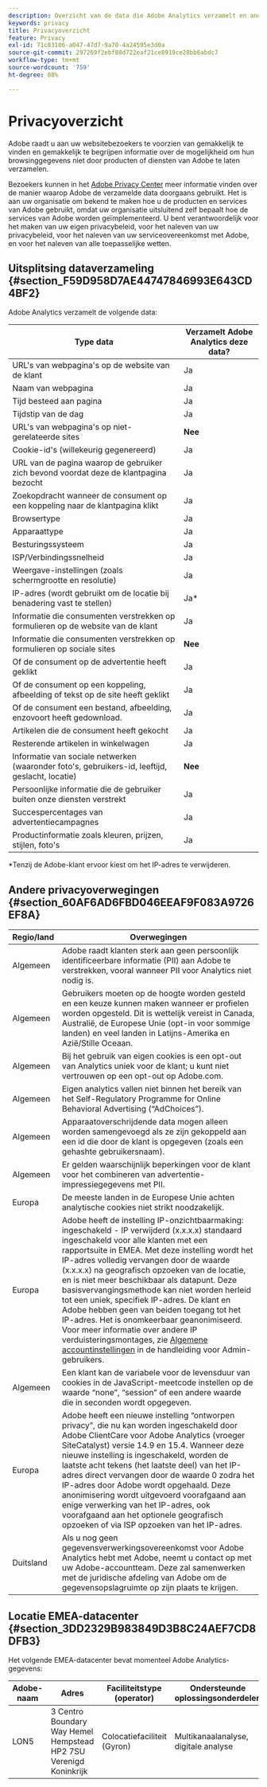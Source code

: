 ```yaml
---
description: Overzicht van de data die Adobe Analytics verzamelt en andere privacyoverwegingen.
keywords: privacy
title: Privacyoverzicht
feature: Privacy
exl-id: 71c83106-a047-47d7-9a70-4a24595e3d0a
source-git-commit: 297269f2ebf88d722eaf21ce8919ce28bb6abdc7
workflow-type: tm+mt
source-wordcount: '759'
ht-degree: 88%

---
```


# Privacyoverzicht

Adobe raadt u aan uw websitebezoekers te voorzien van gemakkelijk te vinden en gemakkelijk te begrijpen informatie over de mogelijkheid om hun browsinggegevens niet door producten of diensten van Adobe te laten verzamelen.

Bezoekers kunnen in het [Adobe Privacy Center](https://www.adobe.com/nl/privacy.html) meer informatie vinden over de manier waarop Adobe de verzamelde data doorgaans gebruikt. Het is aan uw organisatie om bekend te maken hoe u de producten en services van Adobe gebruikt, omdat uw organisatie uitsluitend zelf bepaalt hoe de services van Adobe worden geïmplementeerd. U bent verantwoordelijk voor het maken van uw eigen privacybeleid, voor het naleven van uw privacybeleid, voor het naleven van uw serviceovereenkomst met Adobe, en voor het naleven van alle toepasselijke wetten.

## Uitsplitsing dataverzameling {#section_F59D958D7AE44747846993E643CD4BF2}

Adobe Analytics verzamelt de volgende data:

| Type data | Verzamelt Adobe Analytics deze data? |
|---|---|
| URL&#39;s van webpagina&#39;s op de website van de klant | Ja |
| Naam van webpagina | Ja |
| Tijd besteed aan pagina | Ja |
| Tijdstip van de dag | Ja |
| URL&#39;s van webpagina&#39;s op niet-gerelateerde sites | **Nee** |
| Cookie-id&#39;s (willekeurig gegenereerd) | Ja |
| URL van de pagina waarop de gebruiker zich bevond voordat deze de klantpagina bezocht | Ja |
| Zoekopdracht wanneer de consument op een koppeling naar de klantpagina klikt | Ja |
| Browsertype | Ja |
| Apparaattype | Ja |
| Besturingssysteem | Ja |
| ISP/Verbindingssnelheid | Ja |
| Weergave-instellingen (zoals schermgrootte en resolutie) | Ja |
| IP-adres (wordt gebruikt om de locatie bij benadering vast te stellen) | Ja&#42; |
| Informatie die consumenten verstrekken op formulieren op de website van de klant | Ja |
| Informatie die consumenten verstrekken op formulieren op sociale sites | **Nee** |
| Of de consument op de advertentie heeft geklikt | Ja |
| Of de consument op een koppeling, afbeelding of tekst op de site heeft geklikt | Ja |
| Of de consument een bestand, afbeelding, enzovoort heeft gedownload. | Ja |
| Artikelen die de consument heeft gekocht | Ja |
| Resterende artikelen in winkelwagen | Ja |
| Informatie van sociale netwerken (waaronder foto&#39;s, gebruikers-id, leeftijd, geslacht, locatie) | **Nee** |
| Persoonlijke informatie die de gebruiker buiten onze diensten verstrekt | Ja |
| Succespercentages van advertentiecampagnes | Ja |
| Productinformatie zoals kleuren, prijzen, stijlen, foto&#39;s | Ja |

&#42;Tenzij de Adobe-klant ervoor kiest om het IP-adres te verwijderen.

## Andere privacyoverwegingen {#section_60AF6AD6FBD046EEAF9F083A9726EF8A}

| Regio/land | Overwegingen |
|--- |--- |
| Algemeen | Adobe raadt klanten sterk aan geen persoonlijk identificeerbare informatie (PII) aan Adobe te verstrekken, vooral wanneer PII voor Analytics niet nodig is. |
| Algemeen | Gebruikers moeten op de hoogte worden gesteld en een keuze kunnen maken wanneer er profielen worden opgesteld. Dit is wettelijk vereist in Canada, Australië, de Europese Unie (opt-in voor sommige landen) en veel landen in Latijns-Amerika en Azië/Stille Oceaan. |
| Algemeen | Bij het gebruik van eigen cookies is een opt-out van Analytics uniek voor de klant; u kunt niet vertrouwen op een opt-out op Adobe.com. |
| Algemeen | Eigen analytics vallen niet binnen het bereik van het Self-Regulatory Programme for Online Behavioral Advertising (“AdChoices”). |
| Algemeen | Apparaatoverschrijdende data mogen alleen worden samengevoegd als ze zijn gekoppeld aan een id die door de klant is opgegeven (zoals een gehashte gebruikersnaam). |
| Algemeen | Er gelden waarschijnlijk beperkingen voor de klant voor het combineren van advertentie-impressiegegevens met PII. |
| Europa | De meeste landen in de Europese Unie achten analytische cookies niet strikt noodzakelijk. |
| Europa | Adobe heeft de instelling IP-onzichtbaarmaking: ingeschakeld - IP verwijderd (x.x.x.x) standaard ingeschakeld voor alle klanten met een rapportsuite in EMEA. Met deze instelling wordt het IP-adres volledig vervangen door de waarde (x.x.x.x) na geografisch opzoeken van de locatie, en is niet meer beschikbaar als datapunt. Deze basisvervangingsmethode kan niet worden herleid tot een uniek, specifiek IP-adres. De klant en Adobe hebben geen van beiden toegang tot het IP-adres. Het is onomkeerbaar geanonimiseerd. Voor meer informatie over andere IP verduisteringsmontages, zie [Algemene accountinstellingen](/help/admin/admin/c-manage-report-suites/c-edit-report-suites/general/general-acct-settings-admin.md) in de handleiding voor Admin-gebruikers. |
| Algemeen | Een klant kan de variabele voor de levensduur van cookies in de JavaScript-meetcode instellen op de waarde “none”, “session” of een andere waarde die in seconden wordt opgegeven. |
| Europa | Adobe heeft een nieuwe instelling “ontworpen privacy”, die nu kan worden ingeschakeld door Adobe ClientCare voor Adobe Analytics (vroeger SiteCatalyst) versie 14.9 en 15.4. Wanneer deze nieuwe instelling is ingeschakeld, worden de laatste acht tekens (het laatste deel) van het IP-adres direct vervangen door de waarde 0 zodra het IP-adres door Adobe wordt opgehaald. Deze anonimisering wordt uitgevoerd voorafgaand aan enige verwerking van het IP-adres, ook voorafgaand aan het optionele geografisch opzoeken of via ISP opzoeken van het IP-adres. |
| Duitsland | Als u nog geen gegevensverwerkingsovereenkomst voor Adobe Analytics hebt met Adobe, neemt u contact op met uw Adobe-accountteam. Deze zal samenwerken met de juridische afdeling van Adobe om de gegevensopslagruimte op zijn plaats te krijgen. |

## Locatie EMEA-datacenter {#section_3DD2329B983849D3B8C24AEF7CD8DFB3}

Het volgende EMEA-datacenter bevat momenteel Adobe Analytics-gegevens:

| Adobe-naam | Adres | Faciliteitstype (operator) | Ondersteunde oplossingsonderdelen | Certificeringen |
|--- |--- |--- |--- |--- |
| LON5 | 3 Centro  Boundary Way Hemel Hempstead HP2 7SU Verenigd Koninkrijk | Colocatiefaciliteit (Gyron) | Multikanaalanalyse, digitale analyse | SSAE 16 |
